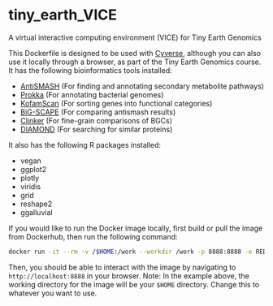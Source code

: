 # tiny_earth_VICE
A virtual interactive computing environment (VICE) for Tiny Earth Genomics

This Dockerfile is designed to be used with [Cyverse](https://cyverse.org/), although you can also use it locally through a browser, as part of the Tiny Earth Genomics course. 
It has the following bioinformatics tools installed:

* [AntiSMASH](https://antismash.secondarymetabolites.org/#!/start) (For finding and annotating secondary metabolite pathways)
* [Prokka](https://github.com/tseemann/prokka) (For annotating bacterial genomes)
* [KofamScan](https://github.com/takaram/kofam_scan) (For sorting genes into functional categories)
* [BiG-SCAPE](https://git.wageningenur.nl/medema-group/BiG-SCAPE) (For comparing antismash results)
* [Clinker](https://github.com/gamcil/clinker) (For fine-grain comparisons of BGCs)
* [DIAMOND](https://github.com/bbuchfink/diamond) (For searching for similar proteins)

It also has the following R packages installed:
* vegan
* ggplot2
* plotly
* viridis
* grid
* reshape2
* ggalluvial

If you would like to run the Docker image locally, first build or pull the image from Dockerhub, then run the following command:

```bash
docker run -it --rm -v /$HOME:/work --workdir /work -p 8888:8888 -e REDIRECT_URL=http://localhost:8888 jasonkwan/tiny_earth_vice:latest
``` 

Then, you should be able to interact with the image by navigating to `http://localhost:8888` in your browser. Note: In the example above, the working directory for the image will
be your `$HOME` directory. Change this to whatever you want to use.

